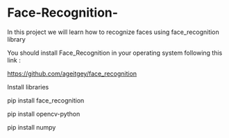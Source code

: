 # Face-Recognition-
In this project we will learn how to recognize faces using face_recognition  library

You should install Face_Recognition in your operating system following this link :

https://github.com/ageitgey/face_recognition

Install  libraries 

pip install face_recognition


pip install opencv-python


pip install numpy 
